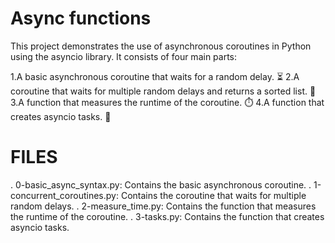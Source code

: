 # Async functions 

This project demonstrates the use of asynchronous coroutines in Python using the asyncio library. It consists of four main parts:

1.A basic asynchronous coroutine that waits for a random delay. ⏳
2.A coroutine that waits for multiple random delays and returns a sorted list. 🔄
3.A function that measures the runtime of the coroutine. ⏱️
4.A function that creates asyncio tasks. 📝

# FILES
. 0-basic_async_syntax.py: Contains the basic asynchronous coroutine.
. 1-concurrent_coroutines.py: Contains the coroutine that waits for multiple random delays.
. 2-measure_time.py: Contains the function that measures the runtime of the coroutine.
. 3-tasks.py: Contains the function that creates asyncio tasks.